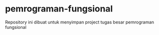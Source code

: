 # pemrograman-fungsional
Repository ini dibuat untuk menyimpan project tugas besar pemrograman fungsional
